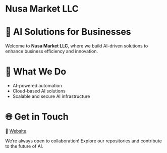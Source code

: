 # Nusa Market LLC  

# 🚀 AI Solutions for Businesses  

Welcome to **Nusa Market LLC**, where we build AI-driven solutions to enhance business efficiency and innovation.  

# 🔹 What We Do  
- AI-powered automation  
- Cloud-based AI solutions  
- Scalable and secure AI infrastructure  

# 🌐 Get in Touch  
🔗 [Website](https://nusa-market.com)  

We’re always open to collaboration! Explore our repositories and contribute to the future of AI.
